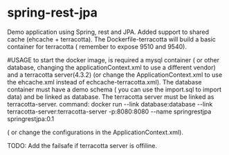 # spring-rest-jpa

Demo application using Spring, rest and JPA. 
Added support to shared cache (ehcache + terracotta). The Dockerfile-terracotta will build a basic container for terracotta ( remember to expose 9510 and 9540). 

#USAGE
to start the docker image, is required a mysql container ( or other database, changing the applicationContext.xml to use a different vendor) and a terracotta server(4.3.2) (or change the ApplicationContext.xml to use the ehcache.xml instead of echcache-terracotta.xml). 
The database container must have a demo schema ( you can use the import.sql to import data) and be linked as database.
The terracotta server must be linked as terracotta-server.
command: docker run --link database:database --link terracotta-server:terracotta-server -p:8080:8080 --name springrestjpa springrestjpa:0.1

( or change the configurations in the ApplicationContext.xml).

TODO: Add the failsafe if terracotta server is offiline.
